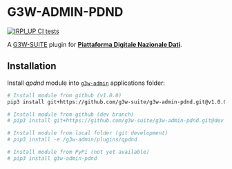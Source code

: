 # G3W-ADMIN-PDND

[![IRPI_UP CI tests](https://github.com/g3w-suite/g3w-admin-pdnd/actions/workflows/test_runner.yml/badge.svg)](https://github.com/g3w-suite/g3w-admin-pdnd/actions/workflows/test_runner.yml)

A [G3W-SUITE](https://github.com/g3w-suite) plugin for [**Piattaforma Digitale Nazionale Dati**](https://innovazione.gov.it/progetti/dati-e-interoperabilita/).


## Installation

Install *qpdnd* module into [`g3w-admin`](https://github.com/g3w-suite/g3w-admin/tree/v.3.6.x/g3w-admin) applications folder:

```sh
# Install module from github (v1.0.0)
pip3 install git+https://github.com/g3w-suite/g3w-admin-pdnd.git@v1.0.0

# Install module from github (dev branch)
# pip3 install git+https://github.com/g3w-suite/g3w-admin-pdnd.git@dev

# Install module from local folder (git development)
# pip3 install -e /g3w-admin/plugins/qpdnd

# Install module from PyPi (not yet available)
# pip3 install g3w-admin-pdnd
```